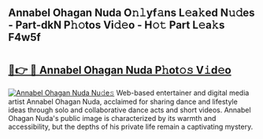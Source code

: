 ## Annabel Ohagan Nuda O𝚗𝚕yf𝚊ns L𝚎a𝚔ed N𝚞𝚍es - Part-dkN P𝚑𝚘tos Vi𝚍𝚎o - H𝚘𝚝 Part L𝚎a𝚔s F4w5f

# <h2><a href="http://kfc6wko.oniu.top/?m=Annabel+Ohagan+Nuda">🔗👉 🔴 Annabel Ohagan Nuda P𝚑ot𝚘𝚜 V𝚒d𝚎o</a></h2>

[![Annabel Ohagan Nuda Nu𝚍e𝚜](https://i.imgur.com/0qMVB7G.gif)](http://kfc6wko.oniu.top/?m=Annabel+Ohagan+Nuda)
Web-based entertainer and digital media artist Annabel Ohagan Nuda, acclaimed for sharing dance and lifestyle ideas through solo and collaborative dance acts and short videos. Annabel Ohagan Nuda's public image is characterized by its warmth and accessibility, but the depths of his private life remain a captivating mystery.  
